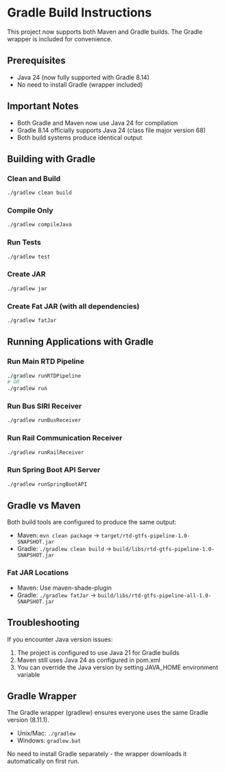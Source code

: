 # Gradle Build Instructions

This project now supports both Maven and Gradle builds. The Gradle wrapper is included for convenience.

## Prerequisites
- Java 24 (now fully supported with Gradle 8.14)
- No need to install Gradle (wrapper included)

## Important Notes
- Both Gradle and Maven now use Java 24 for compilation
- Gradle 8.14 officially supports Java 24 (class file major version 68)
- Both build systems produce identical output

## Building with Gradle

### Clean and Build
```bash
./gradlew clean build
```

### Compile Only
```bash
./gradlew compileJava
```

### Run Tests
```bash
./gradlew test
```

### Create JAR
```bash
./gradlew jar
```

### Create Fat JAR (with all dependencies)
```bash
./gradlew fatJar
```

## Running Applications with Gradle

### Run Main RTD Pipeline
```bash
./gradlew runRTDPipeline
# OR
./gradlew run
```

### Run Bus SIRI Receiver
```bash
./gradlew runBusReceiver
```

### Run Rail Communication Receiver
```bash
./gradlew runRailReceiver
```

### Run Spring Boot API Server
```bash
./gradlew runSpringBootAPI
```

## Gradle vs Maven

Both build tools are configured to produce the same output:
- Maven: `mvn clean package` → `target/rtd-gtfs-pipeline-1.0-SNAPSHOT.jar`
- Gradle: `./gradlew clean build` → `build/libs/rtd-gtfs-pipeline-1.0-SNAPSHOT.jar`

### Fat JAR Locations
- Maven: Use maven-shade-plugin
- Gradle: `./gradlew fatJar` → `build/libs/rtd-gtfs-pipeline-all-1.0-SNAPSHOT.jar`

## Troubleshooting

If you encounter Java version issues:
1. The project is configured to use Java 21 for Gradle builds
2. Maven still uses Java 24 as configured in pom.xml
3. You can override the Java version by setting JAVA_HOME environment variable

## Gradle Wrapper

The Gradle wrapper (gradlew) ensures everyone uses the same Gradle version (8.11.1).
- Unix/Mac: `./gradlew`
- Windows: `gradlew.bat`

No need to install Gradle separately - the wrapper downloads it automatically on first run.